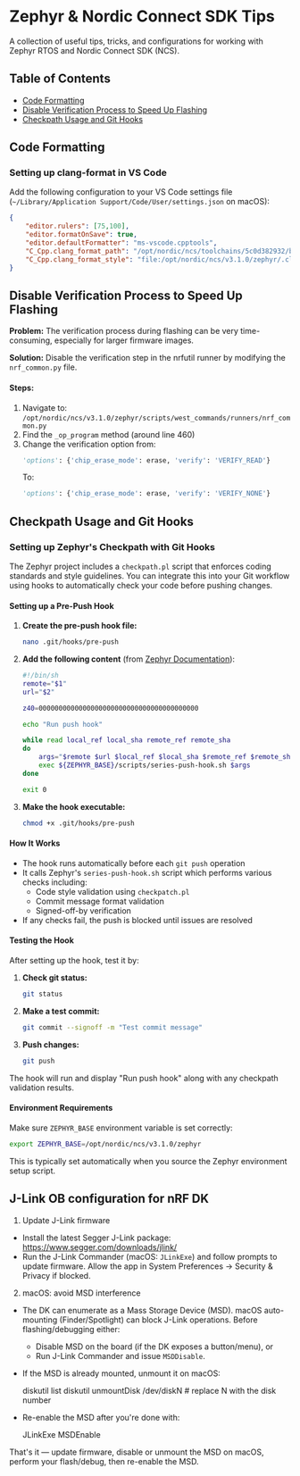 # Zephyr & Nordic Connect SDK Tips

A collection of useful tips, tricks, and configurations for working with Zephyr RTOS and Nordic Connect SDK (NCS).

## Table of Contents

- [Code Formatting](#code-formatting)
- [Disable Verification Process to Speed Up Flashing](#disable-verification-process-to-speed-up-flashing)
- [Checkpath Usage and Git Hooks](#checkpath-usage-and-git-hooks)

## Code Formatting

### Setting up clang-format in VS Code

Add the following configuration to your VS Code settings file (`~/Library/Application Support/Code/User/settings.json` on macOS):

```json
{
    "editor.rulers": [75,100],
    "editor.formatOnSave": true,
    "editor.defaultFormatter": "ms-vscode.cpptools",
    "C_Cpp.clang_format_path": "/opt/nordic/ncs/toolchains/5c0d382932/bin/clang-format",
    "C_Cpp.clang_format_style": "file:/opt/nordic/ncs/v3.1.0/zephyr/.clang-format",
}
```

## Disable Verification Process to Speed Up Flashing

**Problem:** The verification process during flashing can be very time-consuming, especially for larger firmware images.

**Solution:** Disable the verification step in the nrfutil runner by modifying the `nrf_common.py` file.

#### Steps:

1. Navigate to: `/opt/nordic/ncs/v3.1.0/zephyr/scripts/west_commands/runners/nrf_common.py`
2. Find the `_op_program` method (around line 460)
3. Change the verification option from:
   ```python
   'options': {'chip_erase_mode': erase, 'verify': 'VERIFY_READ'}
   ```
   To:
   ```python
   'options': {'chip_erase_mode': erase, 'verify': 'VERIFY_NONE'}
   ```

## Checkpath Usage and Git Hooks

### Setting up Zephyr's Checkpath with Git Hooks

The Zephyr project includes a `checkpath.pl` script that enforces coding standards and style guidelines. You can integrate this into your Git workflow using hooks to automatically check your code before pushing changes.

#### Setting up a Pre-Push Hook

1. **Create the pre-push hook file:**
   ```bash
   nano .git/hooks/pre-push
   ```

2. **Add the following content** (from [Zephyr Documentation](https://docs.zephyrproject.org/latest/contribute/style/index.html)):
   ```bash
   #!/bin/sh
   remote="$1"
   url="$2"
   
   z40=0000000000000000000000000000000000000000
   
   echo "Run push hook"
   
   while read local_ref local_sha remote_ref remote_sha
   do
       args="$remote $url $local_ref $local_sha $remote_ref $remote_sha"
       exec ${ZEPHYR_BASE}/scripts/series-push-hook.sh $args
   done
   
   exit 0
   ```

3. **Make the hook executable:**
   ```bash
   chmod +x .git/hooks/pre-push
   ```

#### How It Works

- The hook runs automatically before each `git push` operation
- It calls Zephyr's `series-push-hook.sh` script which performs various checks including:
  - Code style validation using `checkpatch.pl`
  - Commit message format validation
  - Signed-off-by verification
- If any checks fail, the push is blocked until issues are resolved

#### Testing the Hook

After setting up the hook, test it by:

1. **Check git status:**
   ```bash
   git status
   ```

2. **Make a test commit:**
   ```bash
   git commit --signoff -m "Test commit message"
   ```

3. **Push changes:**
   ```bash
   git push
   ```

The hook will run and display "Run push hook" along with any checkpath validation results.

#### Environment Requirements

Make sure `ZEPHYR_BASE` environment variable is set correctly:
```bash
export ZEPHYR_BASE=/opt/nordic/ncs/v3.1.0/zephyr
```

This is typically set automatically when you source the Zephyr environment setup script.

## J-Link OB configuration for nRF DK
1) Update J-Link firmware

- Install the latest Segger J-Link package: https://www.segger.com/downloads/jlink/
- Run the J-Link Commander (macOS: `JLinkExe`) and follow prompts to update firmware. Allow the app in System Preferences → Security & Privacy if blocked.

2) macOS: avoid MSD interference

- The DK can enumerate as a Mass Storage Device (MSD). macOS auto-mounting (Finder/Spotlight) can block J-Link operations. Before flashing/debugging either:

   - Disable MSD on the board (if the DK exposes a button/menu), or
   - Run J-Link Commander and issue `MSDDisable`.

- If the MSD is already mounted, unmount it on macOS:

   diskutil list
   diskutil unmountDisk /dev/diskN   # replace N with the disk number

- Re-enable the MSD after you're done with:

   JLinkExe
   MSDEnable

That's it — update firmware, disable or unmount the MSD on macOS, perform your flash/debug, then re-enable the MSD.

